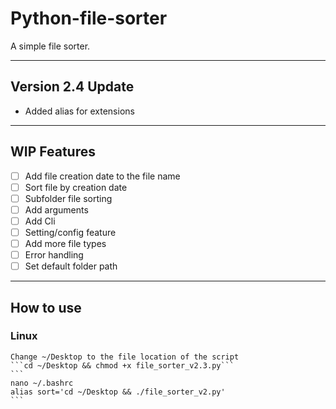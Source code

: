 # Python-file-sorter
A simple file sorter.

---
## **Version 2.4 Update**

- Added alias for extensions
---
## **WIP Features**

- [ ] Add file creation date to the file name
- [ ] Sort file by creation date
- [ ] Subfolder file sorting
- [ ] Add arguments
- [ ] Add Cli
- [ ] Setting/config feature
- [ ] Add more file types
- [ ] Error handling
- [ ] Set default folder path

---
## **How to use**
### **Linux**
    Change ~/Desktop to the file location of the script
    ```cd ~/Desktop && chmod +x file_sorter_v2.3.py```
    ```
    nano ~/.bashrc
    alias sort='cd ~/Desktop && ./file_sorter_v2.py'
    ```